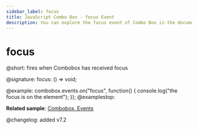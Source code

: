 ```yaml
---
sidebar_label: focus
title: JavaScript Combo Box - focus Event
description: You can explore the focus event of Combo Box in the documentation of the DHTMLX JavaScript UI library. Browse developer guides and API reference, try out code examples and live demos, and download a free 30-day evaluation version of DHTMLX Suite 7.
---
```


# focus

@short: fires when Combobox has received focus

@signature: focus: () => void;

@example:
combobox.events.on("focus", function() {
    console.log("the focus is on the element");
});
@examplestop:

**Related sample**: [Combobox. Events](https://snippet.dhtmlx.com/n70eqx5l)

@changelog: added v7.2
